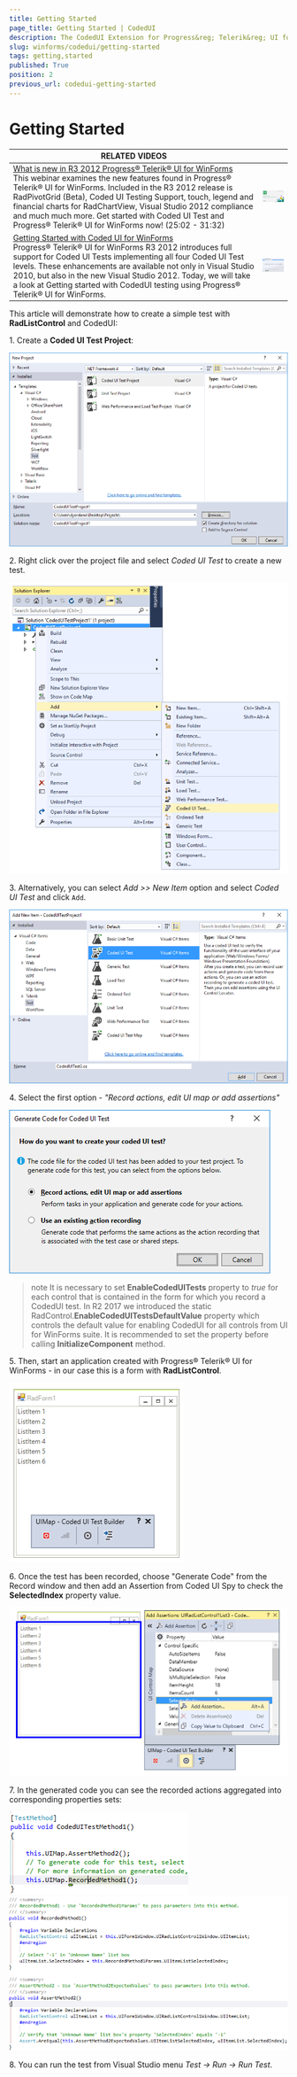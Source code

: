 ```yaml
---
title: Getting Started
page_title: Getting Started | CodedUI
description: The CodedUI Extension for Progress&reg; Telerik&reg; UI for WinForms controls is an extension for Microsoft Visual Studio, which runs in the Visual Studio Coded UI Test process and captures information about the Rad Controls that it encounters during a test recording and then generates code to replay that test session.
slug: winforms/codedui/getting-started
tags: getting,started
published: True
position: 2
previous_url: codedui-getting-started
---
```


# Getting Started

| RELATED VIDEOS |  |
| ------ | ------ |
|[What is new in R3 2012 Progress&reg; Telerik&reg; UI for WinForms](http://www.telerik.com/videos/winforms/what-is-new-in-q3-2012-radcontrols-for-winforms)<br>This webinar examines the new features found in Progress&reg; Telerik&reg; UI for WinForms. Included in the R3 2012 release is RadPivotGrid (Beta), Coded UI Testing Support, touch, legend and financial charts for RadChartView, Visual Studio 2012 compliance and much much more. Get started with Coded UI Test and Progress&reg; Telerik&reg; UI for WinForms now! (25:02 - 31:32)|![webinar Q 32012](images/webinarQ32012.png)|
|[Getting Started with Coded UI for WinForms](http://tv.telerik.com/watch/radcontrols-for-winforms/getting-started-with-coded-ui-for-winforms)<br>Progress&reg; Telerik&reg; UI for WinForms R3 2012 introduces full support for Coded UI Tests implementing all four Coded UI Test levels. These enhancements are available not only in Visual Studio 2010, but also in the new Visual Studio 2012. Today, we will take a look at Getting started with CodedUI testing using Progress&reg; Telerik&reg; UI for WinForms.|![codedui-getting-started 000](images/codedui-getting-started000.png)|

This article will demonstrate how to create a simple test with **RadListControl** and CodedUI:

1\. Create a **Coded UI Test Project**:

![codedui-getting-started 007](images/codedui-getting-started007.png)

2\. Right click over the project file and select *Coded UI Test* to create a new test.

![codedui-getting-started 001](images/codedui-getting-started008.png)

3\. Alternatively, you can select *Add >> New Item* option and select *Coded UI Test* and click `Add`.

![codedui-getting-started 001](images/codedui-getting-started001.png)

4\. Select the first option - *"Record actions, edit UI map or add assertions"*

![codedui-getting-started 002](images/codedui-getting-started002.png)

>note It is necessary to set **EnableCodedUITests** property to *true* for each control that is contained in the form for which you record a CodedUI test. In R2 2017 we introduced the static RadControl.**EnableCodedUITestsDefaultValue** property which controls the default value for enabling CodedUI for all controls from UI for WinForms suite. It is recommended to set the property before calling **InitializeComponent** method. 

5\. Then, start an application created with Progress&reg; Telerik&reg; UI for WinForms - in our case this is a form with **RadListControl**.

![codedui-getting-started 003](images/codedui-getting-started003.png)

6\. Once the test has been recorded, choose "Generate Code" from the Record window and then add an Assertion from Coded UI Spy to check the __SelectedIndex__ property value.

![codedui-getting-started 004](images/codedui-getting-started004.png)

7\. In the generated code you can see the recorded actions aggregated into corresponding properties sets:

![codedui-getting-started 005](images/codedui-getting-started005.png)![codedui-getting-started 006](images/codedui-getting-started006.png)

8\. You can run the test from Visual Studio menu *Test -> Run -> Run Test*.
            
